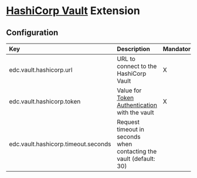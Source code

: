 # [HashiCorp Vault](https://www.vaultproject.io/) Extension

## Configuration

| Key | Description | Mandatory | 
|:---|:---|---|
| edc.vault.hashicorp.url | URL to connect to the HashiCorp Vault | X |
| edc.vault.hashicorp.token | Value for [Token Authentication](https://www.vaultproject.io/docs/auth/token) with the vault | X |
| edc.vault.hashicorp.timeout.seconds | Request timeout in seconds when contacting the vault (default: 30) | |
